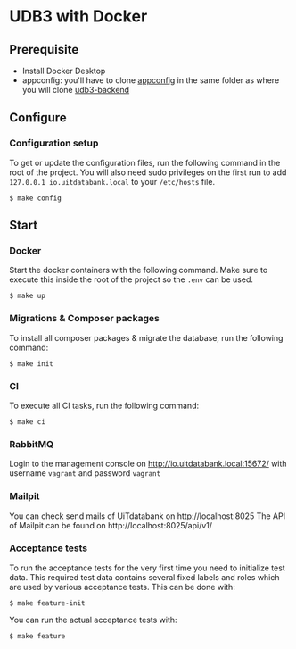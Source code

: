 # UDB3 with Docker

## Prerequisite
- Install Docker Desktop
- appconfig: you'll have to clone [appconfig](https://github.com/cultuurnet/appconfig) in the same folder as where you will clone [udb3-backend](https://github.com/cultuurnet/udb3-backend)

## Configure

### Configuration setup
To get or update the configuration files, run the following command in the root of the project.
You will also need sudo privileges on the first run to add `127.0.0.1 io.uitdatabank.local` to your `/etc/hosts` file.

```
$ make config
```

## Start

### Docker

Start the docker containers with the following command. Make sure to execute this inside the root of the project so the `.env` can be used.
```
$ make up
```

### Migrations & Composer packages

To install all composer packages & migrate the database, run the following command:
```
$ make init
```

### CI

To execute all CI tasks, run the following command:
```
$ make ci
```

### RabbitMQ

Login to the management console on http://io.uitdatabank.local:15672/ with username `vagrant` and password `vagrant` 

### Mailpit

You can check send mails of UiTdatabank on http://localhost:8025
The API of Mailpit can be found on http://localhost:8025/api/v1/

### Acceptance tests

To run the acceptance tests for the very first time you need to initialize test data. This required test data contains several fixed labels and roles which are used by various acceptance tests.
This can be done with:
```
$ make feature-init
```
You can run the actual acceptance tests with:
```
$ make feature
```
